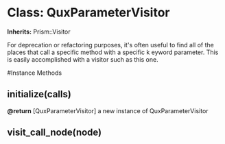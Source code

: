 # Class: QuxParameterVisitor
**Inherits:** Prism::Visitor
    

For deprecation or refactoring purposes, it's often useful to find all of the
places that call a specific method with a specific k  eyword parameter. This
is easily accomplished with a visitor such as this one.



#Instance Methods
## initialize(calls) [](#method-i-initialize)

**@return** [QuxParameterVisitor] a new instance of QuxParameterVisitor

## visit_call_node(node) [](#method-i-visit_call_node)

